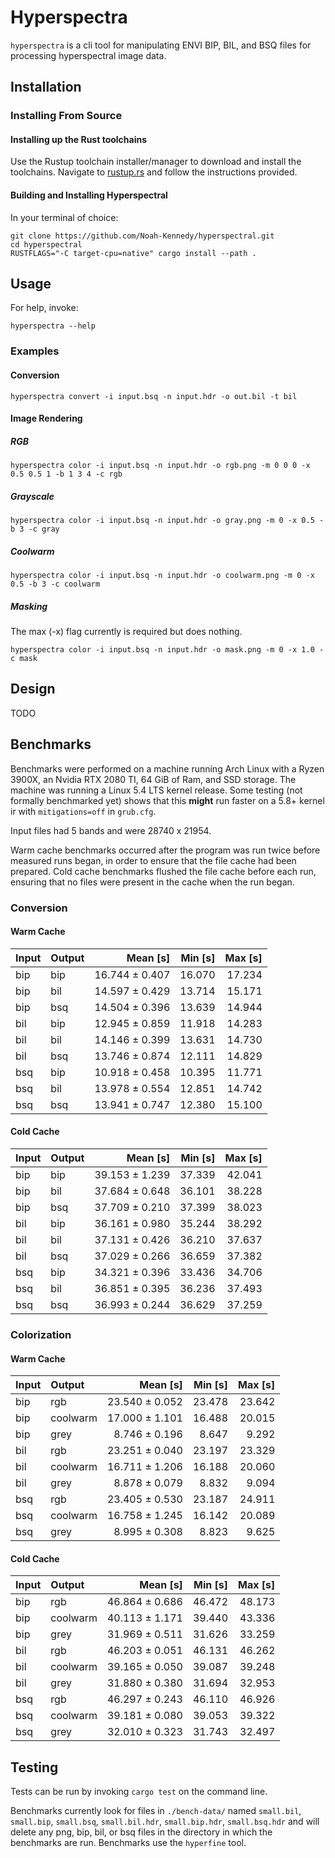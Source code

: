 # Hyperspectra

`hyperspectra` is a cli tool for manipulating ENVI BIP, BIL, and BSQ files for processing
hyperspectral image data.

## Installation

### Installing From Source
#### Installing up the Rust toolchains
Use the Rustup toolchain installer/manager to download and install the toolchains.
Navigate to [rustup.rs](https://rustup.rs/) and follow the instructions provided.

#### Building and Installing Hyperspectral
In your terminal of choice:
```shell script
git clone https://github.com/Noah-Kennedy/hyperspectral.git
cd hyperspectral
RUSTFLAGS="-C target-cpu=native" cargo install --path .
```

## Usage
For help, invoke:
```shell script
hyperspectra --help
```

### Examples
#### Conversion
```shell script
hyperspectra convert -i input.bsq -n input.hdr -o out.bil -t bil
```

#### Image Rendering
##### RGB

```shell script
hyperspectra color -i input.bsq -n input.hdr -o rgb.png -m 0 0 0 -x 0.5 0.5 1 -b 1 3 4 -c rgb
```

##### Grayscale

```shell script
hyperspectra color -i input.bsq -n input.hdr -o gray.png -m 0 -x 0.5 -b 3 -c gray
```

##### Coolwarm

```shell script
hyperspectra color -i input.bsq -n input.hdr -o coolwarm.png -m 0 -x 0.5 -b 3 -c coolwarm
```

##### Masking
The max (-x) flag currently is required but does nothing.
```shell script
hyperspectra color -i input.bsq -n input.hdr -o mask.png -m 0 -x 1.0 -c mask
```

## Design
TODO

## Benchmarks
Benchmarks were performed on a machine running Arch Linux with a Ryzen 3900X, an Nvidia RTX 2080 TI,
64 GiB of Ram, and SSD storage.
The machine was running a Linux 5.4 LTS kernel release.
Some testing (not formally benchmarked yet) shows that this <b>might</b> run faster on a 5.8+ kernel
ir with `mitigations=off` in `grub.cfg`.

Input files had 5 bands and were 28740 x 21954.

Warm cache benchmarks occurred after the program was run twice before measured runs began, in order
to ensure that the file cache had been prepared.
Cold cache benchmarks flushed the file cache before each run, ensuring that no files were present
in the cache when the run began.

### Conversion
#### Warm Cache
| Input| Output | Mean [s] | Min [s] | Max [s] |
|:---|:---|---:|---:|---:|
| bip | bip | 16.744 ± 0.407 | 16.070 | 17.234 |
| bip | bil | 14.597 ± 0.429 | 13.714 | 15.171 |
| bip | bsq | 14.504 ± 0.396 | 13.639 | 14.944 |
| bil | bip | 12.945 ± 0.859 | 11.918 | 14.283 |
| bil | bil | 14.146 ± 0.399 | 13.631 | 14.730 |
| bil | bsq | 13.746 ± 0.874 | 12.111 | 14.829 |
| bsq | bip | 10.918 ± 0.458 | 10.395 | 11.771 |
| bsq | bil | 13.978 ± 0.554 | 12.851 | 14.742 |
| bsq | bsq | 13.941 ± 0.747 | 12.380 | 15.100 |

#### Cold Cache
| Input| Output | Mean [s] | Min [s] | Max [s] |
|:---|:---|---:|---:|---:|
| bip | bip | 39.153 ± 1.239 | 37.339 | 42.041 |
| bip | bil | 37.684 ± 0.648 | 36.101 | 38.228 |
| bip | bsq | 37.709 ± 0.210 | 37.399 | 38.023 |
| bil | bip | 36.161 ± 0.980 | 35.244 | 38.292 |
| bil | bil | 37.131 ± 0.426 | 36.210 | 37.637 |
| bil | bsq | 37.029 ± 0.266 | 36.659 | 37.382 |
| bsq | bip | 34.321 ± 0.396 | 33.436 | 34.706 |
| bsq | bil | 36.851 ± 0.395 | 36.236 | 37.493 |
| bsq | bsq | 36.993 ± 0.244 | 36.629 | 37.259 |

### Colorization
#### Warm Cache
| Input| Output | Mean [s] | Min [s] | Max [s] |
|:---|:---|---:|---:|---:|
| bip | rgb         | 23.540 ± 0.052 | 23.478 | 23.642 |
| bip | coolwarm    | 17.000 ± 1.101 | 16.488 | 20.015 |
| bip | grey        | 8.746 ± 0.196  |  8.647 |  9.292 |
| bil | rgb         | 23.251 ± 0.040 | 23.197 | 23.329 |
| bil | coolwarm    | 16.711 ± 1.206 | 16.188 | 20.060 |
| bil | grey        | 8.878 ± 0.079  |  8.832 |  9.094 |
| bsq | rgb         | 23.405 ± 0.530 | 23.187 | 24.911 |
| bsq | coolwarm    | 16.758 ± 1.245 | 16.142 | 20.089 |
| bsq | grey        | 8.995 ± 0.308  |  8.823 |  9.625 |

#### Cold Cache
| Input| Output | Mean [s] | Min [s] | Max [s] |
|:---|:---|---:|---:|---:|
| bip | rgb      | 46.864 ± 0.686 | 46.472 | 48.173 |
| bip | coolwarm | 40.113 ± 1.171 | 39.440 | 43.336 |
| bip | grey     | 31.969 ± 0.511 | 31.626 | 33.259 |
| bil | rgb      | 46.203 ± 0.051 | 46.131 | 46.262 |
| bil | coolwarm | 39.165 ± 0.050 | 39.087 | 39.248 |
| bil | grey     | 31.880 ± 0.380 | 31.694 | 32.953 |
| bsq | rgb      | 46.297 ± 0.243 | 46.110 | 46.926 |
| bsq | coolwarm | 39.181 ± 0.080 | 39.053 | 39.322 |
| bsq | grey     | 32.010 ± 0.323 | 31.743 | 32.497 |

## Testing
Tests can be run by invoking `cargo test` on the command line.

Benchmarks currently look for files in `./bench-data/` named `small.bil`, `small.bip`, `small.bsq`,
`small.bil.hdr`, `small.bip.hdr`, `small.bsq.hdr` and will delete any png, bip, bil, or bsq files
in the directory in which the benchmarks are run. Benchmarks use the `hyperfine` tool.
